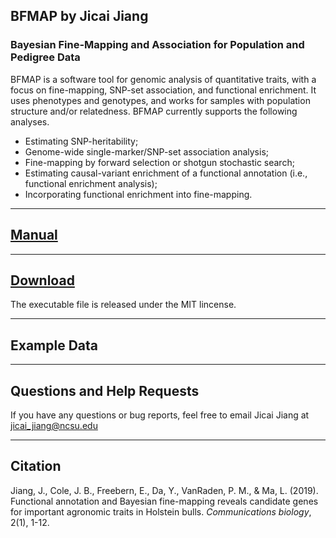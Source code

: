 ## BFMAP by Jicai Jiang

### Bayesian Fine-Mapping and Association for Population and Pedigree Data


BFMAP is a software tool for genomic analysis of quantitative traits, with a focus on fine-mapping, SNP-set association, and functional enrichment. It uses phenotypes and genotypes, and works for samples with population structure and/or relatedness. BFMAP currently supports the following analyses.

- Estimating SNP-heritability;
- Genome-wide single-marker/SNP-set association analysis;
- Fine-mapping by forward selection or shotgun stochastic search;
- Estimating causal-variant enrichment of a functional annotation (i.e., functional enrichment analysis);
- Incorporating functional enrichment into fine-mapping.

------
## [Manual](https://jiang18.github.io/bfmap/manual.pdf)

------
## [Download](https://jiang18.github.io/bfmap/bfmap_0.65.zip)
The executable file is released under the MIT lincense.

------
## Example Data

------
## Questions and Help Requests
If you have any questions or bug reports, feel free to email Jicai Jiang at jicai_jiang@ncsu.edu

------
## Citation
Jiang, J., Cole, J. B., Freebern, E., Da, Y., VanRaden, P. M., & Ma, L. (2019). Functional annotation and Bayesian fine-mapping reveals candidate genes for important agronomic traits in Holstein bulls. *Communications biology*, 2(1), 1-12.
